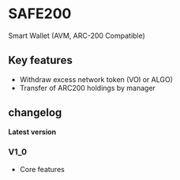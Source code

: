 # SAFE200

Smart Wallet (AVM, ARC-200 Compatible)

## Key features

* Withdraw excess network token (VOI or ALGO)
* Transfer of ARC200 holdings by manager

## changelog

__Latest version__

### V1_0

* Core features

